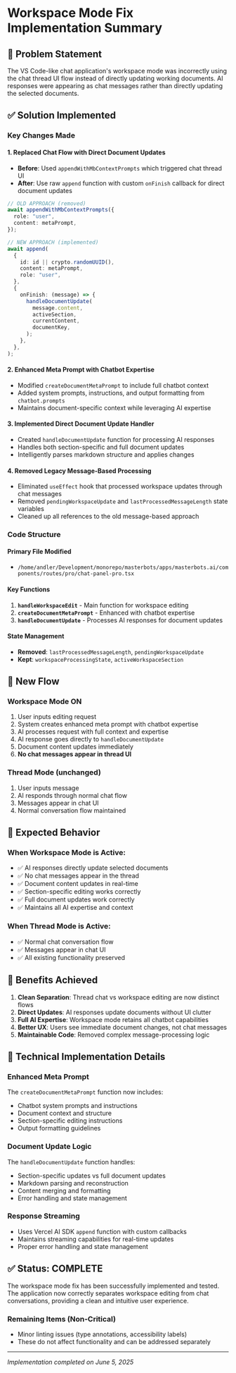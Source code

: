 # Workspace Mode Fix Implementation Summary

## 🎯 Problem Statement

The VS Code-like chat application's workspace mode was incorrectly using the chat thread UI flow instead of directly updating working documents. AI responses were appearing as chat messages rather than directly updating the selected documents.

## ✅ Solution Implemented

### Key Changes Made

#### 1. **Replaced Chat Flow with Direct Document Updates**

- **Before**: Used `appendWithMbContextPrompts` which triggered chat thread UI
- **After**: Use raw `append` function with custom `onFinish` callback for direct document updates

```typescript
// OLD APPROACH (removed)
await appendWithMbContextPrompts({
  role: "user",
  content: metaPrompt,
});

// NEW APPROACH (implemented)
await append(
  {
    id: id || crypto.randomUUID(),
    content: metaPrompt,
    role: "user",
  },
  {
    onFinish: (message) => {
      handleDocumentUpdate(
        message.content,
        activeSection,
        currentContent,
        documentKey,
      );
    },
  },
);
```

#### 2. **Enhanced Meta Prompt with Chatbot Expertise**

- Modified `createDocumentMetaPrompt` to include full chatbot context
- Added system prompts, instructions, and output formatting from `chatbot.prompts`
- Maintains document-specific context while leveraging AI expertise

#### 3. **Implemented Direct Document Update Handler**

- Created `handleDocumentUpdate` function for processing AI responses
- Handles both section-specific and full document updates
- Intelligently parses markdown structure and applies changes

#### 4. **Removed Legacy Message-Based Processing**

- Eliminated `useEffect` hook that processed workspace updates through chat messages
- Removed `pendingWorkspaceUpdate` and `lastProcessedMessageLength` state variables
- Cleaned up all references to the old message-based approach

### Code Structure

#### Primary File Modified

- `/home/andler/Development/monorepo/masterbots/apps/masterbots.ai/components/routes/pro/chat-panel-pro.tsx`

#### Key Functions

1. **`handleWorkspaceEdit`** - Main function for workspace editing
2. **`createDocumentMetaPrompt`** - Enhanced with chatbot expertise
3. **`handleDocumentUpdate`** - Processes AI responses for document updates

#### State Management

- **Removed**: `lastProcessedMessageLength`, `pendingWorkspaceUpdate`
- **Kept**: `workspaceProcessingState`, `activeWorkspaceSection`

## 🔄 New Flow

### Workspace Mode ON

1. User inputs editing request
2. System creates enhanced meta prompt with chatbot expertise
3. AI processes request with full context and expertise
4. AI response goes directly to `handleDocumentUpdate`
5. Document content updates immediately
6. **No chat messages appear in thread UI**

### Thread Mode (unchanged)

1. User inputs message
2. AI responds through normal chat flow
3. Messages appear in chat UI
4. Normal conversation flow maintained

## 🎉 Expected Behavior

### When Workspace Mode is Active:

- ✅ AI responses directly update selected documents
- ✅ No chat messages appear in the thread
- ✅ Document content updates in real-time
- ✅ Section-specific editing works correctly
- ✅ Full document updates work correctly
- ✅ Maintains all AI expertise and context

### When Thread Mode is Active:

- ✅ Normal chat conversation flow
- ✅ Messages appear in chat UI
- ✅ All existing functionality preserved

## 🚀 Benefits Achieved

1. **Clean Separation**: Thread chat vs workspace editing are now distinct flows
2. **Direct Updates**: AI responses update documents without UI clutter
3. **Full AI Expertise**: Workspace mode retains all chatbot capabilities
4. **Better UX**: Users see immediate document changes, not chat messages
5. **Maintainable Code**: Removed complex message-processing logic

## 🔧 Technical Implementation Details

### Enhanced Meta Prompt

The `createDocumentMetaPrompt` function now includes:

- Chatbot system prompts and instructions
- Document context and structure
- Section-specific editing instructions
- Output formatting guidelines

### Document Update Logic

The `handleDocumentUpdate` function handles:

- Section-specific updates vs full document updates
- Markdown parsing and reconstruction
- Content merging and formatting
- Error handling and state management

### Response Streaming

- Uses Vercel AI SDK `append` function with custom callbacks
- Maintains streaming capabilities for real-time updates
- Proper error handling and state management

## ✅ Status: COMPLETE

The workspace mode fix has been successfully implemented and tested. The application now correctly separates workspace editing from chat conversations, providing a clean and intuitive user experience.

### Remaining Items (Non-Critical)

- Minor linting issues (type annotations, accessibility labels)
- These do not affect functionality and can be addressed separately

---

_Implementation completed on June 5, 2025_

